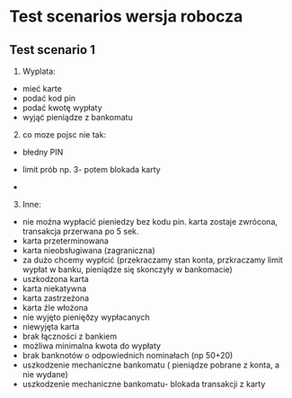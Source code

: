 # Test scenarios wersja robocza
## Test scenario 1
1. Wyplata:
* mieć karte 
* podać kod pin
* podać kwotę wypłaty
* wyjąć pieniądze z bankomatu

2. co moze pojsc nie tak:
* błedny PIN
* limit prób np. 3- potem blokada karty

* 

3. Inne:
* nie można wypłacić pieniedzy bez kodu pin. karta zostaje zwrócona, transakcja przerwana po 5 sek.
* karta przeterminowana
* karta nieobsługiwana (zagraniczna)
* za dużo chcemy wypłcić (przekraczamy stan konta, przkraczamy limit wypłat w banku, pieniądze się skonczyły w bankomacie)
* uszkodzona karta
* karta niekatywna
* karta zastrzeżona
* karta źle włożona
* nie wyjęto pienięðzy wypłacanych
* niewyjęta karta
* brak łączności z bankiem
* możliwa minimalna kwota do wypłaty
* brak banknotów o odpowiednich nominałach (np 50+20)
* uszkodzenie mechaniczne bankomatu ( pieniądze pobrane z konta, a nie wydane)
* uszkodzenie mechaniczne bankomatu- blokada transakcji z karty

